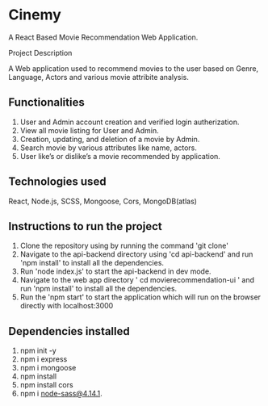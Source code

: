 # Cinemy
A React Based Movie Recommendation Web Application.

Project Description

A Web application used to recommend movies to the user based on Genre, Language, Actors and various movie attribite analysis.

## Functionalities 
1. User and Admin account creation and verified login autherization.
2. View all movie listing for User and Admin.
3. Creation, updating, and deletion of a movie by Admin.
4. Search movie by various attributes like name, actors.
5. User like’s or dislike’s a movie recommended by application.

## Technologies used 
React, Node.js, SCSS, Mongoose, Cors, MongoDB(atlas)

## Instructions to run the project
1. Clone the repository using by running the command 'git clone'
2. Navigate to the api-backend directory using 'cd api-backend' and run 'npm install' to install all the dependencies.
3. Run 'node index.js' to start the api-backend in dev mode.
4. Navigate to the web app directory ' cd movierecommendation-ui ' and run 'npm install' to install all the dependencies.
5. Run the 'npm start' to start the application which will run on the browser directly with localhost:3000

## Dependencies installed 

1. npm init -y
2. npm i express
3. npm i mongoose
4. npm install
5. npm install cors
6. npm i node-sass@4.14.1.

